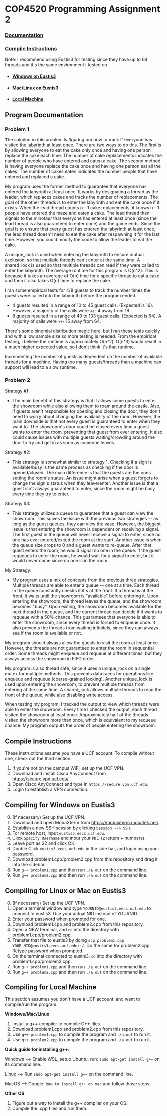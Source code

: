 # COP4520 Programming Assignment 2

### [Documentation](#Program-Documentation)

### [Compile Instructions](#Compile-Instructions)
Note: I recommend using Eustis3 for testing since they have up to 64 threads and it's the same environment I tested on.
- #### [Windows on Eustis3](#Compiling-for-Windows-on-Eustis3)
- #### [Mac/Linux on Eustis3](#Compiling-for-Linux-or-Mac-on-Eustis3)
- #### [Local Machine](#Compiling-for-Local-Machine)


## Program Documentation
### Problem 1
The solution to this problem is figuring out how to track if everyone has visited the labyrinth at least once.
There are two ways to do this. The first is by allowing everyone to eat the cake only once and having one person replace the cake each time.
The number of cake replacements indicates the number of people who have entered and eaten a cake.
The second method is having everyone replace the cake once and having one person eat all the cakes.
The number of cakes eaten indicates the number people that have entered and replaced a cake.

My program uses the former method to guarantee that everyone has entered the labyrinth at least once.
It works by designating a thread as the leader, which replaces cakes and tracks the number of replacements.
The goal of the other threads is to enter the labyrinth and eat the cake once if it exists.
When the lead thread counts n - 1 cake replacements, it knows n - 1 people have entered the maze and eaten a cake.
The lead thread then signals to the minotaur that everyone has entered at least once (since the lead thread is also guaranteed to enter once) and the game ends.
Since the goal is to ensure that every guest has entered the labyrinth at least once, the lead thread doesn't need to eat the cake after respawning it for the last time.
However, you could modify the code to allow the leader to eat the cake.

A unique_lock is used when entering the labyrinth to ensure mutual exclusion, so that multiple threads can't enter at the same time.
A shared_lock is used so that multiple threads can read if they were called to enter the labyrinth.
The average runtime for this program is O(n^2).
This is because it takes an average of O(n) time for a specific thread to eat a cake and then it also takes O(n) time to replace the cake.

I ran some empirical tests for 4/8 guests to track the number times the guests were called into the labyrinth before the program ended.
- 4 guests resulted in a range of 10 to 45 guest calls. (Expected is 16). However, a majority of the calls were +/- 4 away from 16.
- 8 guests resulted in a range of 49 to 133 guest calls. (Expected is 64). A majority of calls were +/- 15 away from 64.

There's some binomial distribution magic here, but I ran these tests quickly and with a low sample size so more testing is needed.
From the empirical testing, I believe the runtime is approximately O(n^2). O(n^3) would result in a much higher expected value, so I don't think it's that runtime.

Incrementing the number of guests is dependent on the number of available threads for a machine.
Having too many guests/threads than a machine can support will lead to a slow runtime.

### Problem 2
Strategy #1:
- The main benefit of this strategy is that it allows some guests to enter the showroom while also allowing them to roam around the castle.
Also, if guests aren't responsible for opening and closing the door, they don't need to worry about changing the availability of the room.
However, the main downside is that not every guest is guaranteed to enter when they want to.
The showroom's door could be closed every time a guest wants to enter the room, preventing that guest from ever entering.
It also could cause issues with multiple guests waiting/crowding around the door to try and get in as soon as someone leaves.

Strategy #2:
- This strategy is somewhat similar to strategy 1.
Checking if a sign is available/busy is the same process as checking if the door is opened/closed.
The main difference is that the guests are the ones setting the room's status.
An issue might arise when a guest forgets to change the sign's status when they leave/enter.
Another issue is that a guest isn't always guaranteed to enter, since the room might be busy every time they try to enter.

Strategy #3:
- This strategy utilizes a queue to guarantee that a guest can view the showroom.
This solves the issue with the previous two strategies -- as long as the guest queues, they can view the vase.
However, the biggest issue is that entering the showroom is dependent on receiving a signal.
The first guest in the queue will never receive a signal to enter, since no one has ever entered/exited the room at the start.
Another issue is when the queue size drops to 0 and a guest wants to re-queue.
After that guest enters the room, he would signal no one in the queue.
If the guest requeues to enter the room, he would wait for a signal to enter, but it would never come since no one is in the room.

My Strategy:
- My program uses a mix of concepts from the previous three strategies.
Multiple threads are able to enter a queue -- one at a time.
Each thread in the queue constantly checks if it's at the front.
If a thread is at the front, it waits until the showroom is "available" before entering it.
Upon entering the showroom, the thread leaves the queue, and the showroom becomes "busy".
Upon exiting, the showroom becomes available for the next thread in the queue, and the current thread can decide if it wants to requeue with a 50% chance.
This guarantees that everyone is able to enter the showroom, since every thread is forced to enqueue once.
It also prevents the threads from waiting infinitely, since they can always see if the room is available or not.

My program should always allow the guests to visit the room at least once.
However, the threads are not guaranteed to enter the room in sequential order.
Some threads might enqueue and requeue at different times, but they always access the showroom in FIFO order.

My program is also thread safe, since it uses a unique_lock on a single mutex for multiple methods.
This prevents data races for operations like enqueue and requeue (coarse-grained locking).
Another unique_lock is used upon entering the showroom, to prevent multiple threads from entering at the same time.
A shared_lock allows multiple threads to read the front of the queue, while also disabling write access.

When testing my program, I tracked the output to view which threads were able to enter the showroom.
Every time I checked the output, each thread visited the showroom at least once.
Approximately half of the threads visited the showroom more than once, which is equivalent to my requeue chance.
My program outputs the order of people entering the showroom.

## Compile Instructions
These instructions assume you have a UCF account. To compile without one, check out the third section.

1. If you're not on the campus WiFi, set up the UCF VPN.
2. Download and install Cisco AnyConnect from https://secure.vpn.ucf.edu/.
3. Open Cisco AnyConnect and type in `https://secure.vpn.ucf.edu`.
4. Login to establish a VPN connection.


## Compiling for Windows on Eustis3

0. (If necessary) Set up the UCF VPN.
1. Download and open MobaXterm from https://mobaxterm.mobatek.net/.
2. Establish a new SSH session by clicking `Session --> SSH`.
3. For remote host, input `eustis3.eecs.ucf.edu`.
4. Click `Specify Username` and input your NID (2 letters + numbers).
5. Leave port as 22 and click OK.
6. Double Click `eustis3.eecs.ucf.edu` in the side bar, and login using your password.
7. Download problem1.cpp/problem2.cpp from this repository and drag it into the sidebar.
8. Run `g++ problem1.cpp` and then run `./a.out` on the command line.
9. Run `g++ problem2.cpp` and then run `./a.out` on the command line.



## Compiling for Linux or Mac on Eustis3

0. (If necessary) Set up the UCF VPN.
1. Open a terminal window and type `YOURNID@eustis3.eecs.ucf.edu` to connect to eustis3. Use your actual NID instead of YOURNID.
2. Enter your password when prompted for one.
3. Download problem1.cpp and problem2.cpp from this repository.
4. Open a NEW terminal, and `cd` into the directory with problem1.cpp/problem2.cpp.
5. Transfer that file to eustis3 by doing `scp problem1.cpp YOUR_NID@eustis3.eecs.ucf.edu:~/`. Do the same for problem2.cpp. Retype password when prompted.
6. On the terminal connected to eustis3, `cd` into the directory with problem1.cpp/problem2.cpp.
7. Run `g++ problem1.cpp` and then run `./a.out` on the command line.
8. Run `g++ problem2.cpp` and then run `./a.out` on the command line.


## Compiling for Local Machine
This section assumes you don't have a UCF account, and want to compile/run the program.

**Windows/Mac/Linux**
1. Install a g++ compiler to compile C++ files.
2. Download problem1.cpp and problem2.cpp from this repository.
3. Use `g++ problem1.cpp` to compile the program and `./a.out` to run it.
4. Use `g++ problem2.cpp` to compile the program and `./a.out` to run it.

**Quick guide for installing g++:**

Windows --> Enable WSL, setup Ubuntu, run: `sudo apt-get install g++` on its command line.

Linux --> Run `sudo apt-get install g++` on the command line.

MacOS --> Google: `how to install g++ on mac` and follow those steps.


**Other OS**
1. Figure out a way to install the g++ compiler on your OS.
2. Compile the .cpp files and run them.

